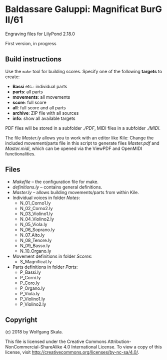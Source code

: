 # Baldassare Galuppi: Magnificat BurG II/61

Engraving files for LilyPond 2.18.0

First version, in progress


## Build instructions

Use the `make` tool for building scores. Specify one of the following **targets** to create:

* **Bassi** etc.: individual parts
* **parts**: all parts
* **movements**: all movements
* **score**: full score
* **all**: full score and all parts
* **archive**: ZIP file with all sources
* **info**: show all available targets

PDF files will be stored in a subfolder *./PDF*, MIDI files in a subfolder *./MIDI*.

The file *Master.ly* allows you to work with an editor like Kile: Change the included movement/parts file in this script to generate files *Master.pdf* and *Master.midi*, which can be opened via the ViewPDF and OpenMIDI functionalities.


## Files

* *Makefile* – the configuration file for make.
* *definitions.ly* – contains general definitions.
* *Master.ly* – allows building movements/parts from within Kile.
* Individual voices in folder *Notes*:
    * N_01_Corno1.ly
    * N_02_Corno2.ly
    * N_03_Violino1.ly
    * N_04_Violino2.ly
    * N_05_Viola.ly
    * N_06_Soprano.ly
    * N_07_Alto.ly
    * N_08_Tenore.ly
    * N_09_Basso.ly
    * N_10_Organo.ly
* Movement definitions in folder *Scores*:
    * S_Magnificat.ly
* Parts definitions in folder *Parts*:
    * P_Bassi.ly
    * P_Corni.ly
    * P_Coro.ly
    * P_Organo.ly
    * P_Viola.ly
    * P_Violino1.ly
    * P_Violino2.ly


## Copyright

(c) 2018 by Wolfgang Skala.

This file is licensed under the Creative Commons Attribution-NonCommercial-ShareAlike 4.0 International License.
To view a copy of this license, visit http://creativecommons.org/licenses/by-nc-sa/4.0/.

